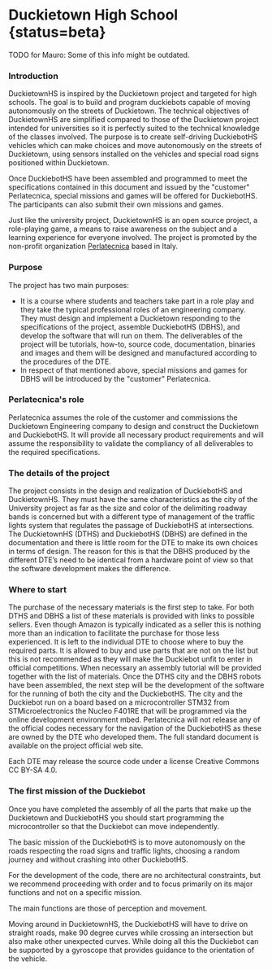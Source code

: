 # Duckietown High School {status=beta}

TODO for Mauro: Some of this info might be outdated.

### Introduction

DuckietownHS is inspired by the Duckietown project and targeted for high schools.  The goal is to build and program duckiebots capable of moving autonomously on the streets of Duckietown. The technical objectives of DuckietownHS are simplified compared to those of the  Duckietown project intended for universities so it is perfectly suited to the technical knowledge of the classes involved. The purpose is to create self-driving DuckiebotHS vehicles which can make choices and move autonomously on the streets of Duckietown, using sensors installed on the vehicles and special road signs positioned within Duckietown.

Once DuckiebotHS have been assembled and programmed to meet the specifications contained in this document and issued by the "customer" Perlatecnica, special missions and games will be offered for DuckiebotHS. The participants can also submit their own missions and games.

Just like the university project, DuckietownHS is an open source project, a role-playing game, a means to raise awareness on the subject and a learning experience for everyone involved. The project is promoted by the non-profit organization [Perlatecnica][perlatecnica] based in Italy.

[perlatecnica]: http://www.perlatecnica.it

### Purpose

The project has two main purposes:

-   It is a course where students and teachers take part in a role play and they take the typical professional roles of an engineering company. They must design and implement a Duckietown responding to the specifications of the project, assemble DuckiebotHS (DBHS), and develop the software that will run on them. The deliverables of the project will be tutorials, how-to, source code, documentation, binaries and images and them will be designed and manufactured according to the procedures of the DTE.   
-   In respect of that mentioned above, special missions and games for DBHS will be introduced by the "customer" Perlatecnica.

### Perlatecnica's role

Perlatecnica assumes the role of the customer and commissions the Duckietown Engineering company to design and construct the Duckietown and DuckiebotHS. It will provide all necessary product requirements and will assume the responsibility to validate the compliancy of all deliverables to the required specifications.

### The details of the project

The project consists in the design and realization of DuckiebotHS and DuckietownHS. They must have the same characteristics as the city of the University project as far as the size and color of the delimiting roadway bands is concerned but with a different type of management of the traffic lights system that regulates the passage of DuckiebotHS at intersections. The DuckietownHS (DTHS) and DuckiebotHS (DBHS) are defined in the documentation and there is little room for the DTE to make its own choices in terms of design. The reason for this is that the DBHS produced by the different DTE’s need to be identical from a hardware point of view so that the software development makes the difference.

### Where to start

The purchase of the necessary materials is the first step to take. For both DTHS and DBHS a list of these materials is provided with links to possible sellers. Even though Amazon is typically indicated as a seller this is nothing more than an indication to facilitate the purchase for those less experienced. It is left to the individual DTE to choose where to buy the required parts. It is allowed to buy and use parts that are not on the list but this is not recommended as they will make the Duckiebot unfit to enter in official competitions. When necessary an assembly tutorial will be provided together with the list of materials. Once the DTHS city and the DBHS robots have been assembled, the next step will be the development of the software for the running of both the city and the DuckiebotHS.  The city and the Duckiebot run on a board based on a microcontroller STM32 from STMicroelectronics the Nucleo F401RE that will be programmed via the online development environment mbed. Perlatecnica will not release any of the official codes necessary for the navigation of the DuckiebotHS as these are owned by the DTE who developed them. The full standard document is available on the project official web site.   

Each DTE may release the source code under a license Creative Commons CC BY-SA 4.0.

### The first mission of the Duckiebot

Once you have completed the assembly of all the parts that make up the Duckietown and DuckiebotHS you should start programming the microcontroller so that the Duckiebot can move independently.

The basic mission of the DuckiebotHS is to move autonomously on the roads respecting the road signs and traffic lights, choosing a random journey and without crashing into other DuckiebotHS.

For the development of the code, there are no architectural constraints, but we recommend proceeding with order and to focus primarily on its major functions and not on a specific mission.

The main functions are those of perception and movement.

Moving around in DuckietownHS, the DuckiebotHS will have to drive on straight roads, make 90 degree curves while crossing an intersection but also make other unexpected curves. While doing all this the Duckiebot can be supported by a gyroscope that provides guidance to the orientation of the vehicle. 



